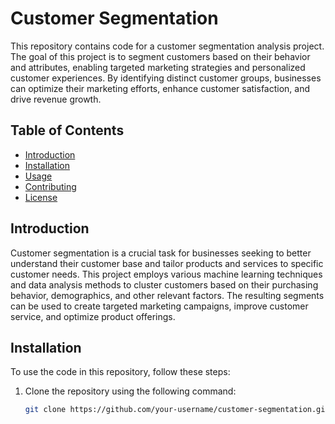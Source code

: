 # Customer Segmentation

This repository contains code for a customer segmentation analysis project. The goal of this project is to segment customers based on their behavior and attributes, enabling targeted marketing strategies and personalized customer experiences. By identifying distinct customer groups, businesses can optimize their marketing efforts, enhance customer satisfaction, and drive revenue growth.

## Table of Contents

- [Introduction](#introduction)
- [Installation](#installation)
- [Usage](#usage)
- [Contributing](#contributing)
- [License](#license)

## Introduction

Customer segmentation is a crucial task for businesses seeking to better understand their customer base and tailor products and services to specific customer needs. This project employs various machine learning techniques and data analysis methods to cluster customers based on their purchasing behavior, demographics, and other relevant factors. The resulting segments can be used to create targeted marketing campaigns, improve customer service, and optimize product offerings.

## Installation

To use the code in this repository, follow these steps:

1. Clone the repository using the following command:

   ```bash
   git clone https://github.com/your-username/customer-segmentation.git
